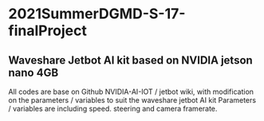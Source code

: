 # 2021SummerDGMD-S-17-finalProject
## Waveshare Jetbot AI kit based on NVIDIA jetson nano 4GB
All codes are base on Github NVIDIA-AI-IOT / jetbot wiki, with modification on the parameters / variables to suit the waveshare jetbot AI kit
Parameters / variables are including speed. steering and camera framerate.
